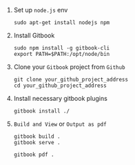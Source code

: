 1. Set up `node.js` env
    ```
    sudo apt-get install nodejs npm
    ```

2. Install Gitbook
    ```
    sudo npm install -g gitbook-cli
    export PATH=$PATH:/opt/node/bin
    ```

3. Clone your `Gitbook` project from `Github`
    ```
    git clone your_github_project_address
    cd your_github_project_address
    ```

4. Install necessary gitbook plugins
    ```
    gitbook install ./
    ```

5. `Build and View` or `Output as pdf`
    ```
    gitbook build .
    gitbook serve .

    gitbook pdf .
    ```
